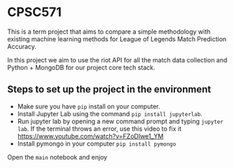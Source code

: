 # CPSC571

This is a term project that aims to compare a simple methodology with existing machine learning methods for League of Legends Match Prediction Accuracy.

In this project we aim to use the riot API for all the match data collection and Python + MongoDB for our project core tech stack.

## Steps to set up the project in the environment
* Make sure you have ```pip``` install on your computer.
* Install Jupyter Lab using the command ```pip install jupyterlab```.
* Run jupyter lab by opening a new command prompt and typing ```jupyter lab```. If the terminal throws an error, use this video to fix it https://www.youtube.com/watch?v=FZoDIwe1_YM
* Install pymongo in your computer ```pip install pymongo```


Open the ```main``` notebook and enjoy

